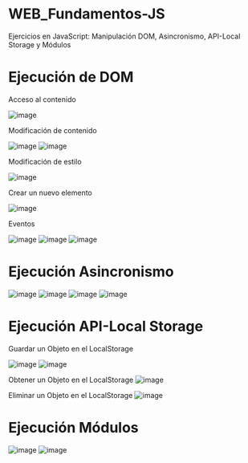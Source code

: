 # WEB_Fundamentos-JS
Ejercicios en JavaScript: Manipulación DOM, Asincronismo, API-Local Storage y Módulos

# Ejecución de DOM

Acceso al contenido

![image](https://github.com/dilan-flores/WEB_Fundamentos-JS/assets/117755180/7ca2b28c-ae73-4141-8f80-c23a486b7156)

Modificación de contenido

![image](https://github.com/dilan-flores/WEB_Fundamentos-JS/assets/117755180/bcc6adb0-bc8e-4963-b117-e5ab9c3f1271)
![image](https://github.com/dilan-flores/WEB_Fundamentos-JS/assets/117755180/8d9577c3-0a18-48f4-af89-48bc5fb6d845)

Modificación de estilo

![image](https://github.com/dilan-flores/WEB_Fundamentos-JS/assets/117755180/5bfc851d-384d-4c6f-aaef-a4941a8d1be8)

Crear un nuevo elemento

![image](https://github.com/dilan-flores/WEB_Fundamentos-JS/assets/117755180/4087faf4-5667-4b66-93ca-8a702a3b8de8)

Eventos

![image](https://github.com/dilan-flores/WEB_Fundamentos-JS/assets/117755180/42f8b8dd-cbd5-4d44-ac90-abc7e6c6735e)
![image](https://github.com/dilan-flores/WEB_Fundamentos-JS/assets/117755180/0897cb7c-a315-4a38-834f-afcee20c777a)
![image](https://github.com/dilan-flores/WEB_Fundamentos-JS/assets/117755180/6af1277c-751a-4995-a06a-04500e557ade)

# Ejecución Asincronismo

![image](https://github.com/dilan-flores/WEB_Fundamentos-JS/assets/117755180/8207708c-0968-4fe0-8153-e3280c8588bd)
![image](https://github.com/dilan-flores/WEB_Fundamentos-JS/assets/117755180/168508b3-232b-41af-ac81-1d4e3a79dfdf)
![image](https://github.com/dilan-flores/WEB_Fundamentos-JS/assets/117755180/c070bc6c-f663-4afa-8715-497eff51ae87)
![image](https://github.com/dilan-flores/WEB_Fundamentos-JS/assets/117755180/d21b4fa2-3715-401a-a2f2-fec93c8b324e)

# Ejecución API-Local Storage

Guardar un Objeto en el LocalStorage

![image](https://github.com/dilan-flores/WEB_Fundamentos-JS/assets/117755180/ef437a70-ad59-4941-a646-e13e21a7adfd)
![image](https://github.com/dilan-flores/WEB_Fundamentos-JS/assets/117755180/d3c5f628-79a7-441b-a8c7-6cd7dbd62e0e)

Obtener un Objeto en el LocalStorage
![image](https://github.com/dilan-flores/WEB_Fundamentos-JS/assets/117755180/7e2ad0db-eff8-4ffa-abdf-b49b53abc6d0)

Eliminar un Objeto en el LocalStorage
![image](https://github.com/dilan-flores/WEB_Fundamentos-JS/assets/117755180/9a22ac7e-b4f2-43e0-9d94-92690ca61a7b)

# Ejecución Módulos

![image](https://github.com/dilan-flores/WEB_Fundamentos-JS/assets/117755180/e7bfc419-2996-4de3-aba8-83f1947c1b8e)
![image](https://github.com/dilan-flores/WEB_Fundamentos-JS/assets/117755180/21b8c710-2637-490c-9adb-5a67afe37de9)



